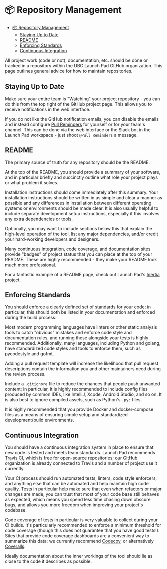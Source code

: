 # 📦 Repository Management

* [📦 Repository Management](#%F0%9F%93%A6-repository-management)
  * [Staying Up to Date](#staying-up-to-date)
  * [README](#readme)
  * [Enforcing Standards](#enforcing-standards)
  * [Continuous Integration](#continuous-integration)

All project work (code or not), documentation, etc. should be done or tracked in
a repository within the UBC Launch Pad GitHub organization. This page outlines
general advice for how to maintain repositories.

## Staying Up to Date

Make sure your entire team is "Watching" your project repository - you can do
this from the top right of the GitHub project page. This allows you to receive
notifications in the web interface.

If you do not like the GitHub notification emails, you can disable the emails
and instead configure [Pull Reminders](https://pullreminders.com/) for yourself
or for your team's channel. This can be done via the web interface or the Slack
bot in the Launch Pad workspace - just shoot `@Pull Reminders` a message.

## README

The primary source of truth for any repository should be the README.

At the top of the README, you should provide a summary of your software, and in
particular briefly and succinctly outline what role your project plays or what
problem it solves.

Installation instructions should come immediately after this summary.
Your installation instructions should be written in as simple and clear a manner
as possible and any differences in installation between different operating
systems or environments should be made clear. It is also usually helpful to
include separate development setup instructions, especially if this involves
any extra dependencies or tools.

Optionally, you may want to include sections below this that explain the
high-level operation of the tool, list any major dependencies, and/or credit
your hard-working developers and designers.

Many continuous integration, code coverage, and documentation sites provide
"badges" of project status that you can place at the top of your README.
These are highly recommended - they make your README look much more professional.

For a fantastic example of a README page, check out Launch Pad's
[Inertia](https://github.com/ubclaunchpad/inertia/blob/master/README.md) project.

## Enforcing Standards

You should enforce a clearly defined set of standards for your code;
in particular, this should both be listed in your documentation and enforced
during the build process.

Most modern programming languages have linters or other static analysis tools to
catch "obvious" mistakes and enforce code style and documentation rules, and
running these alongside your tests is highly recommended. Additionally, many
languages, including Python and golang, have standardized code styles and tools
to enforce them, such as pycodestyle and gofmt.

Adding a pull request template will increase the likelihood that pull request
descriptions contain the information you and other maintainers need during the
review process.

Include a `.gitignore` file to reduce the chances that people push unwanted
content; in particular, it is highly recommended to include config files
produced by common IDEs, like IntelliJ, Xcode, Android Studio, and so on. It is
also best to ignore compiled assets, such as Python's `.pyc` files.

It is highly recommended that you provide Docker and docker-compose files as a
means of ensuring simple setup and standardized development/build environments.

## Continuous Integration

You should have a continuous integration system in place to ensure that new code
is tested and meets team standards. Launch Pad recommends
[Travis CI](https://travis-ci.org), which is free for open-source repositories;
our GitHub organization is already connected to Travis and a number of project
use it currently.

Your CI process should run automated tests, linters, code style enforcers, and
anything else that can be automated and help maintain high code quality. Tests
in particular help make sure that even when refactors or major changes are made,
you can trust that most of your code base still behaves as expected, which means
you spend less time chasing down obscure bugs, and allows you more freedom when
improving your project's codebase.

Code coverage of tests in particular is very valuable to collect during your CI
builds. It's particularly recommended to enforce a minimum threshold for code
coverage (though this does not guarantee that you have good tests!). Sites that
provide code coverage dashboards are a convenient way to summarize this data; we
currently recommend [Codecov](https://codecov.io/), or alternatively
[Coveralls](https://coveralls.io).

Ideally documentation about the inner workings of the tool should lie as close
to the code it describes as possible.
